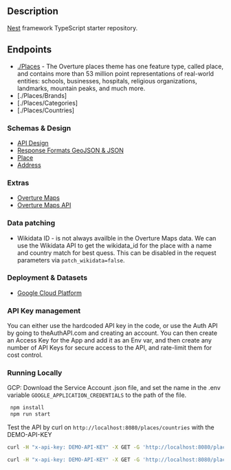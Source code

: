 ## Description

[Nest](https://github.com/nestjs/nest) framework TypeScript starter repository.

## Endpoints

- [./Places](https://docs.overturemaps.org/guides/places/) - The Overture places theme has one feature type, called place, and contains more than 53 million point representations of real-world entities: schools, businesses, hospitals, religious organizations, landmarks, mountain peaks, and much more.
- [./Places/Brands]
- [./Places/Categories]
- [./Places/Countries]

### Schemas & Design

- [API Design](./docs/api-design.md)
- [Response Formats GeoJSON & JSON](./docs/response-formats.md)
- [Place](https://docs.overturemaps.org/schema/reference/places/place/)
- [Address](https://docs.overturemaps.org/schema/reference/addresses/address/)

### Extras

- [Overture Maps](https://overturemaps.org/)
- [Overture Maps API](https://docs.overturemaps.org/)

### Data patching

- Wikidata ID - is not always availble in the Overture Maps data. We can use the Wikidata API to get the wikidata_id for the place with a name and country match for best quess. This can be disabled in the request parameters via `patch_wikidata=false`.

### Deployment & Datasets

- [Google Cloud Platform](./docs/google-cloud-platform.md)


### API Key management

You can either use the hardcoded API key in the code, or use the Auth API by going to theAuthAPI.com and creating an account. You can then create an Access Key for the App and add it as an Env var, and then create any number of API Keys for secure access to the API, and rate-limit them for cost control.


### Running Locally

GCP: Download the Service Account .json file, and set the name in the .env variable `GOOGLE_APPLICATION_CREDENTIALS` to the path of the file.

```bash
 npm install
 npm run start
```

Test the API by curl on `http://localhost:8080/places/countries` with the DEMO-API-KEY

```bash
curl -H "x-api-key: DEMO-API-KEY" -X GET -G 'http://localhost:8080/places/brands' -d 'country=AU'
```

```bash
curl -H "x-api-key: DEMO-API-KEY" -X GET -G 'http://localhost:8080/places' -d 'country=AU'  -d 'brand_name=TAB' -d 'limit=2' -d 'format=geojson'
```

